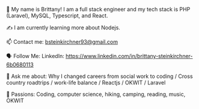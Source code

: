 🤝 My name is Brittany! I am a full stack engineer and my tech stack is PHP (Laravel), MySQL, Typescript, and React. 

✍️ I am currently learning more about Nodejs.

📫 Contact me: bsteinkirchner93@gmail.com

🗣 Follow Me: LinkedIn: https://www.linkedin.com/in/brittany-steinkirchner-6b0680113

💬 Ask me about: Why I changed careers from social work to coding / Cross country roadtrips / work-life balance / Reactjs / OKWIT / Laravel

💓 Passions: Coding, computer science, hiking, camping, reading, music, OKWIT
